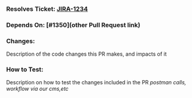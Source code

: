 
### Resolves Ticket: [JIRA-1234](https://seu_dominio_do_jira.com/browse/JIRA-1234)

### Depends On: [#1350](other Pull Request link)

### Changes:
Description of the code changes this PR makes, and impacts of it

### How to Test:
Description on how to test the changes included in the PR
*postman calls, workflow via our cms,etc*
